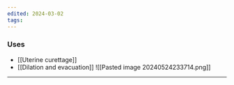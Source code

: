 ```yaml
---
edited: 2024-03-02
tags:
---
```

### Uses
- [[Uterine curettage]]  
- [[Dilation and evacuation]] 
![[Pasted image 20240524233714.png]]
---
